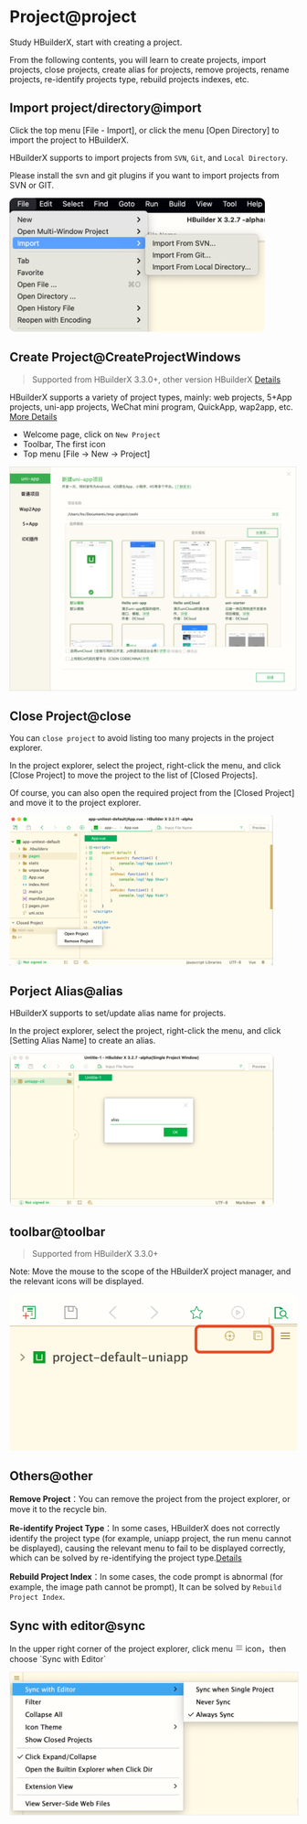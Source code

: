 # Project@project

Study HBuilderX, start with creating a project.

From the following contents, you will learn to create projects, import projects, close projects, create alias for projects, remove projects, rename projects, re-identify projects type, rebuild projects indexes, etc.

## Import project/directory@import

Click the top menu [File - Import], or click the menu [Open Directory] to import the project to HBuilderX.

HBuilderX supports to import projects from `SVN`, `Git`, and `Local Directory`.

Please install the svn and git plugins if you want to import projects from SVN or GIT.

<img src="/static/snapshots/tutorial/project/project_import_en.png" style="zoom: 45%; border-radius: 20px;" />

## Create Project@CreateProjectWindows

> Supported from HBuilderX 3.3.0+,  other version HBuilderX [Details](/Tutorial/history/project?id=CreateProjectWindows) 

HBuilderX supports a variety of project types, mainly: web projects, 5+App projects, uni-app projects, WeChat mini program, QuickApp, wap2app, etc. [More Details](/Tutorial/Other/ProjectType)    

- Welcome page, click on `New Project`
- Toolbar, The first icon
- Top menu [File -> New -> Project]

<img src="/static/snapshots/tutorial/project/project_create.png" style="zoom: 49%;" />

## Close Project@close

You can `close project` to avoid listing too many projects in the project explorer.

In the project explorer, select the project, right-click the menu, and click [Close Project] to move the project to the list of [Closed Projects].

Of course, you can also open the required project from the [Closed Project] and move it to the project explorer.

<img src="/static/snapshots/tutorial/project/project_close_en.png" style="zoom: 45%;" />

## Porject Alias@alias

HBuilderX supports to set/update alias name for projects.

In the project explorer, select the project, right-click the menu, and click [Setting Alias Name] to create an alias.

<img src="/static/snapshots/tutorial/project/project_alias_en.png" style="zoom: 45%; border: 1px solid #eee; border-radius: 20px;" />

## toolbar@toolbar

> Supported from HBuilderX 3.3.0+

Note: Move the mouse to the scope of the HBuilderX project manager, and the relevant icons will be displayed.

<img src="/static/snapshots/tutorial/project/project_toolbar.png" class="hd-img" />


## Others@other

**Remove Project**：You can remove the project from the project explorer, or move it to the recycle bin.

**Re-identify Project Type**：In some cases, HBuilderX does not correctly identify the project type (for example, uniapp project, the run menu cannot be displayed), causing the relevant menu to fail to be displayed correctly, which can be solved by re-identifying the project type.[Details](/Tutorial/ProjectType)

**Rebuild Project Index**：In some cases, the code prompt is abnormal (for example, the image path cannot be prompt), It can be solved by `Rebuild Project Index`.

## Sync with editor@sync

<p>In the upper right corner of the project explorer, click menu <svg t="1631502274114" class="icon" viewBox="0 0 1024 1024" version="1.1" xmlns="http://www.w3.org/2000/svg" p-id="24803" width="14" height="14"><path d="M873.8304 552.96h-737.28c-22.528 0-40.96-18.432-40.96-40.96s18.432-40.96 40.96-40.96h737.28c22.528 0 40.96 18.432 40.96 40.96s-18.432 40.96-40.96 40.96zM873.8304 307.2h-737.28c-22.528 0-40.96-18.432-40.96-40.96s18.432-40.96 40.96-40.96h737.28c22.528 0 40.96 18.432 40.96 40.96s-18.432 40.96-40.96 40.96zM873.8304 798.72h-737.28c-22.528 0-40.96-18.432-40.96-40.96s18.432-40.96 40.96-40.96h737.28c22.528 0 40.96 18.432 40.96 40.96s-18.432 40.96-40.96 40.96z" p-id="24804" fill="#707070"></path></svg> icon</svg>，then choose `Sync with Editor`</p>

<img src="/static/snapshots/tutorial/settings/sync_en.png" style="zoom: 50%;border: 1px solid #eee;" />
